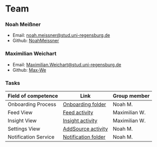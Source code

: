 # Team

### Noah Meißner 

- Email: noah.meissner@stud.uni-regensburg.de 
- Github: [NoahMeissner](https://github.com/NoahMeissner)

### Maximilian Weichart 

- Email: Maximilian.Weichart@stud.uni-regensburg.de
- Github: [Max-We](https://github.com/Max-We)

### Tasks

| Field of competence  | Link                                                                                                                                                                               | Group member  |
| -------------------- | ---------------------------------------------------------------------------------------------------------------------------------------------------------------------------------- | ------------- |
| Onboarding Process   | [Onboarding folder](https://github.com/Android-Projekte-VHB/vhb-android-ss2022-onefeed/tree/main/app/app/src/main/java/com/example/myapplication/activity/onboard)                 | Noah M.       |
| Feed View            | [Feed activity](https://github.com/Android-Projekte-VHB/vhb-android-ss2022-onefeed/blob/main/app/app/src/main/java/com/example/myapplication/activity/FeedActivity.java)           | Maximilian W. |
| Insight View         | [Insight activity](https://github.com/Android-Projekte-VHB/vhb-android-ss2022-onefeed/blob/main/app/app/src/main/java/com/example/myapplication/activity/InsightActivity.java)     | Maximilian W. |
| Settings View        | [AddSource activity](https://github.com/Android-Projekte-VHB/vhb-android-ss2022-onefeed/blob/main/app/app/src/main/java/com/example/myapplication/activity/AddSourceActivity.java) | Noah M.       |
| Notification Service | [Notification folder](https://github.com/Android-Projekte-VHB/vhb-android-ss2022-onefeed/tree/main/app/app/src/main/java/com/example/myapplication/notification)                   | Noah M.       |

